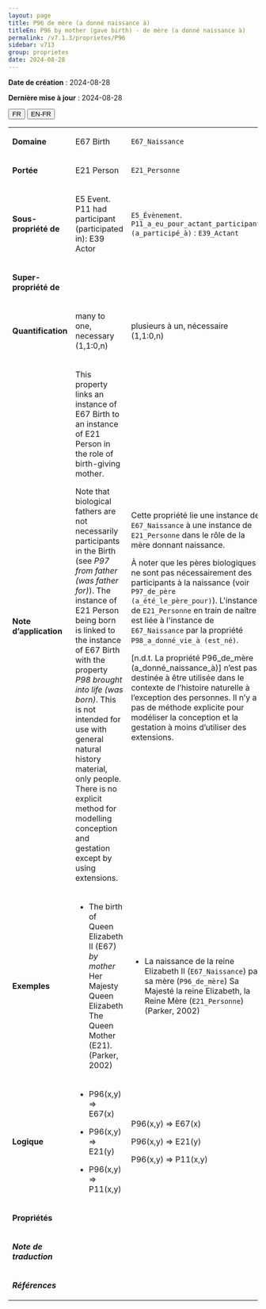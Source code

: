 ```yaml
---
layout: page
title: P96 de mère (a donné naissance à)
titleEn: P96 by mother (gave birth) - de mère (a donné naissance à)
permalink: /v7.1.3/proprietes/P96
sidebar: v713
group: proprietes
date: 2024-08-28
---
```


**Date de création** : 2024-08-28

**Dernière mise à jour** : 2024-08-28

<div class="lang-buttons">
 <button id="fr" class="activate">FR</button>
 <button id="en-fr">EN-FR</button>
</div>

<table>
<tbody>
<tr>
<td><p><strong>Domaine</strong></p></td>
<td class="en">
<p>E67 Birth</p>
</td>
<td>
<p><code class="language-plaintext highlighter-rouge">E67_Naissance</code></p>
</td>
</tr>
<tr>
<td><p><strong>Portée</strong></p></td>
<td class="en">
<p>E21 Person</p>
</td>
<td>
<p><code class="language-plaintext highlighter-rouge">E21_Personne</code></p>
</td>
</tr>
<tr>
<td><p><strong>Sous-propriété de</strong></p></td>
<td class="en">
<p>E5 Event. P11 had participant (participated in): E39 Actor</p>
</td>
<td>
<p><code class="language-plaintext highlighter-rouge">E5_Évènement</code>. <code class="language-plaintext highlighter-rouge">P11_a_eu_pour_actant_participant (a_participé_à)</code> : <code class="language-plaintext highlighter-rouge">E39_Actant</code></p>
</td>
</tr>
<tr>
<td><p><strong>Super-propriété de</strong></p></td>
<td class="en">
</td>
<td>
</td>
</tr>
<tr>
<td><p><strong>Quantification</strong></p></td>
<td class="en">
<p>many to one, necessary (1,1:0,n)</p>
</td>
<td>
<p>plusieurs à un, nécessaire (1,1:0,n)</p>
</td>
</tr>
<tr>
<td><p><strong>Note d’application</strong></p></td>
<td class="en">
<p>This property links an instance of E67 Birth to an instance of E21 Person in the role of birth-giving mother.</p>
<p>Note that biological fathers are not necessarily participants in the Birth (see <em>P97</em> <em>from father (was father for)</em>). The instance of E21 Person being born is linked to the instance of E67 Birth with the property <em>P98</em> <em>brought into life (was born)</em>. This is not intended for use with general natural history material, only people. There is no explicit method for modelling conception and gestation except by using extensions.</p>
</td>
<td>
<p>Cette propriété lie une instance de <code class="language-plaintext highlighter-rouge">E67_Naissance</code> à une instance de <code class="language-plaintext highlighter-rouge">E21_Personne</code> dans le rôle de la mère donnant naissance.</p>
<p>À noter que les pères biologiques ne sont pas nécessairement des participants à la naissance (voir <code class="language-plaintext highlighter-rouge">P97_de_père (a_été_le_père_pour)</code>). L'instance de <code class="language-plaintext highlighter-rouge">E21_Personne</code> en train de naître est liée à l'instance de <code class="language-plaintext highlighter-rouge">E67_Naissance</code> par la propriété <code class="language-plaintext highlighter-rouge">P98_a_donné_vie_à (est_né)</code>.</p>
<p>[n.d.t. La propriété P96_de_mère (a_donné_naissance_à)] n’est pas destinée à être utilisée dans le contexte de l’histoire naturelle à l’exception des personnes. Il n’y a pas de méthode explicite pour modéliser la conception et la gestation à moins d’utiliser des extensions.</p>
</td>
</tr>
<tr>
<td><p><strong>Exemples</strong></p></td>
<td class="en">
<ul>
<li><p>The birth of Queen Elizabeth II (E67) <em>by mother</em> Her Majesty Queen Elizabeth The Queen Mother (E21). (Parker, 2002)</p>
</li>
</ul>
</td>
<td>
<ul>
<li><p>La naissance de la reine Elizabeth II (<code class="language-plaintext highlighter-rouge">E67_Naissance</code>) par sa mère (<code class="language-plaintext highlighter-rouge">P96_de_mère</code>) Sa Majesté la reine Elizabeth, la Reine Mère (<code class="language-plaintext highlighter-rouge">E21_Personne</code>) (Parker, 2002)</p>
</li>
</ul>
</td>
</tr>
<tr>
<td><p><strong>Logique</strong></p></td>
<td class="en">
<ul>
<li><p>P96(x,y) ⇒ E67(x)</p>
</li>
<li><p>P96(x,y) ⇒ E21(y)</p>
</li>
<li><p>P96(x,y) ⇒ P11(x,y)</p>
</li>
</ul>
</td>
<td>
<p>P96(x,y) ⇒ E67(x)<strong></strong></p>
<p>P96(x,y) ⇒ E21(y)</p>
<p>P96(x,y) ⇒ P11(x,y)</p>
</td>
</tr>
<tr>
<td><p><strong>Propriétés</strong></p></td>
<td class="en">
</td>
<td>
</td>
</tr>
<tr>
<td><p><strong><em>Note de traduction</em></strong></p></td>
<td colspan="2">
</td>
</tr>
<tr>
<td><p><strong><em>Références</em></strong></p></td>
<td colspan="2">
<p><em></em></p>
</td>
</tr>
</tbody>
</table>
